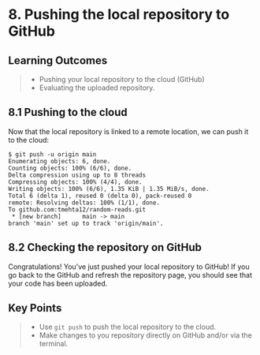 # 8. Pushing the local repository to GitHub

## Learning Outcomes
> - Pushing your local repository to the cloud (GitHub)
> - Evaluating the uploaded repository.

## 8.1 Pushing to the cloud

Now that the local repository is linked to a remote location, we can push it to the cloud:

~~~console
$ git push -u origin main
Enumerating objects: 6, done.
Counting objects: 100% (6/6), done.
Delta compression using up to 8 threads
Compressing objects: 100% (4/4), done.
Writing objects: 100% (6/6), 1.35 KiB | 1.35 MiB/s, done.
Total 6 (delta 1), reused 0 (delta 0), pack-reused 0
remote: Resolving deltas: 100% (1/1), done.
To github.com:tmehta12/random-reads.git
 * [new branch]      main -> main
branch 'main' set up to track 'origin/main'.
~~~

## 8.2 Checking the repository on GitHub

Congratulations! You've just pushed your local repository to GitHub!
If you go back to the GitHub and refresh the repository page, you should see that your code has been uploaded.

## Key Points
> - Use `git push` to push the local repository to the cloud. 
> - Make changes to you repository directly on GitHub and/or via the terminal. 
